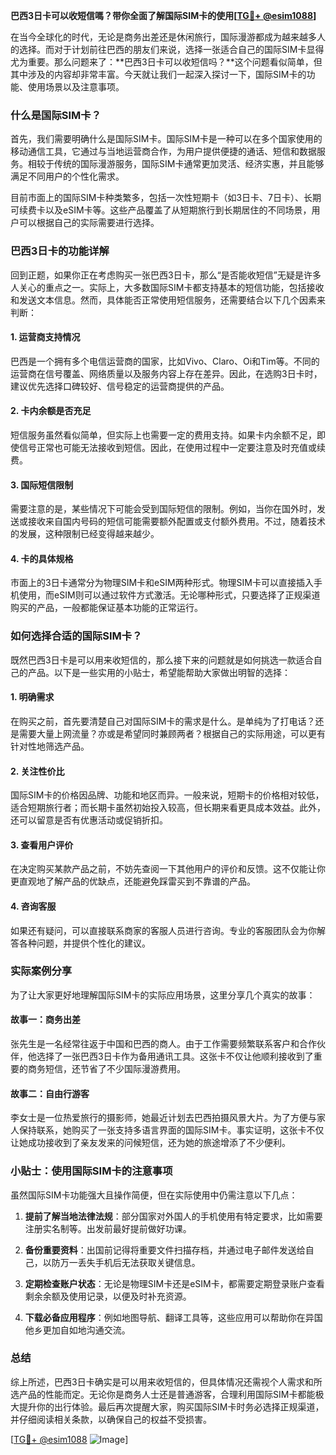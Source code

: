 **巴西3日卡可以收短信嗎？带你全面了解国际SIM卡的使用[[TG💪+ @esim1088](https://t.me/s/esim1088)]**

在当今全球化的时代，无论是商务出差还是休闲旅行，国际漫游都成为越来越多人的选择。而对于计划前往巴西的朋友们来说，选择一张适合自己的国际SIM卡显得尤为重要。那么问题来了：**巴西3日卡可以收短信吗？**这个问题看似简单，但其中涉及的内容却非常丰富。今天就让我们一起深入探讨一下，国际SIM卡的功能、使用场景以及注意事项。

### 什么是国际SIM卡？

首先，我们需要明确什么是国际SIM卡。国际SIM卡是一种可以在多个国家使用的移动通信工具，它通过与当地运营商合作，为用户提供便捷的通话、短信和数据服务。相较于传统的国际漫游服务，国际SIM卡通常更加灵活、经济实惠，并且能够满足不同用户的个性化需求。

目前市面上的国际SIM卡种类繁多，包括一次性短期卡（如3日卡、7日卡）、长期可续费卡以及eSIM卡等。这些产品覆盖了从短期旅行到长期居住的不同场景，用户可以根据自己的实际需要进行选择。

### 巴西3日卡的功能详解

回到正题，如果你正在考虑购买一张巴西3日卡，那么“是否能收短信”无疑是许多人关心的重点之一。实际上，大多数国际SIM卡都支持基本的短信功能，包括接收和发送文本信息。然而，具体能否正常使用短信服务，还需要结合以下几个因素来判断：

#### 1. **运营商支持情况**
   巴西是一个拥有多个电信运营商的国家，比如Vivo、Claro、Oi和Tim等。不同的运营商在信号覆盖、网络质量以及服务内容上存在差异。因此，在选购3日卡时，建议优先选择口碑较好、信号稳定的运营商提供的产品。

#### 2. **卡内余额是否充足**
   短信服务虽然看似简单，但实际上也需要一定的费用支持。如果卡内余额不足，即使信号正常也可能无法接收到短信。因此，在使用过程中一定要注意及时充值或续费。

#### 3. **国际短信限制**
   需要注意的是，某些情况下可能会受到国际短信的限制。例如，当你在国外时，发送或接收来自国内号码的短信可能需要额外配置或支付额外费用。不过，随着技术的发展，这种限制已经变得越来越少。

#### 4. **卡的具体规格**
   市面上的3日卡通常分为物理SIM卡和eSIM两种形式。物理SIM卡可以直接插入手机使用，而eSIM则可以通过软件方式激活。无论哪种形式，只要选择了正规渠道购买的产品，一般都能保证基本功能的正常运行。

### 如何选择合适的国际SIM卡？

既然巴西3日卡是可以用来收短信的，那么接下来的问题就是如何挑选一款适合自己的产品。以下是一些实用的小贴士，希望能帮助大家做出明智的选择：

#### 1. **明确需求**
   在购买之前，首先要清楚自己对国际SIM卡的需求是什么。是单纯为了打电话？还是需要大量上网流量？亦或是希望同时兼顾两者？根据自己的实际用途，可以更有针对性地筛选产品。

#### 2. **关注性价比**
   国际SIM卡的价格因品牌、功能和地区而异。一般来说，短期卡的价格相对较低，适合短期旅行者；而长期卡虽然初始投入较高，但长期来看更具成本效益。此外，还可以留意是否有优惠活动或促销折扣。

#### 3. **查看用户评价**
   在决定购买某款产品之前，不妨先查阅一下其他用户的评价和反馈。这不仅能让你更直观地了解产品的优缺点，还能避免踩雷买到不靠谱的产品。

#### 4. **咨询客服**
   如果还有疑问，可以直接联系商家的客服人员进行咨询。专业的客服团队会为你解答各种问题，并提供个性化的建议。

### 实际案例分享

为了让大家更好地理解国际SIM卡的实际应用场景，这里分享几个真实的故事：

#### 故事一：商务出差
张先生是一名经常往返于中国和巴西的商人。由于工作需要频繁联系客户和合作伙伴，他选择了一张巴西3日卡作为备用通讯工具。这张卡不仅让他顺利接收到了重要的商务短信，还节省了不少国际漫游费用。

#### 故事二：自由行游客
李女士是一位热爱旅行的摄影师，她最近计划去巴西拍摄风景大片。为了方便与家人保持联系，她购买了一张支持多语言界面的国际SIM卡。事实证明，这张卡不仅让她成功接收到了亲友发来的问候短信，还为她的旅途增添了不少便利。

### 小贴士：使用国际SIM卡的注意事项

虽然国际SIM卡功能强大且操作简便，但在实际使用中仍需注意以下几点：

1. **提前了解当地法律法规**：部分国家对外国人的手机使用有特定要求，比如需要注册实名制等。出发前最好提前做好功课。
   
2. **备份重要资料**：出国前记得将重要文件扫描存档，并通过电子邮件发送给自己，以防万一丢失手机后无法获取关键信息。

3. **定期检查账户状态**：无论是物理SIM卡还是eSIM卡，都需要定期登录账户查看剩余余额及使用记录，以便及时补充资源。

4. **下载必备应用程序**：例如地图导航、翻译工具等，这些应用可以帮助你在异国他乡更加自如地沟通交流。

### 总结

综上所述，巴西3日卡确实是可以用来收短信的，但具体情况还需视个人需求和所选产品的性能而定。无论你是商务人士还是普通游客，合理利用国际SIM卡都能极大提升你的出行体验。最后再次提醒大家，购买国际SIM卡时务必选择正规渠道，并仔细阅读相关条款，以确保自己的权益不受损害。

[[TG💪+ @esim1088](https://t.me/s/esim1088) ![Image](https://i.postimg.cc/4NQfJmqS/Snipaste-2025-05-13-00-14-12.png)]